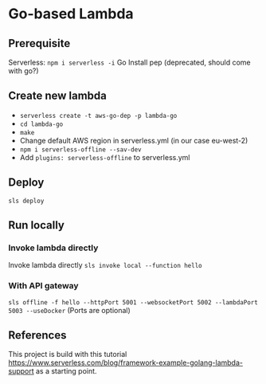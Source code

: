 # Go-based Lambda

## Prerequisite

Serverless: `npm i serverless -i`
Go
Install pep (deprecated, should come with go?)

## Create new lambda

- `serverless create -t aws-go-dep -p lambda-go`
- `cd lambda-go`
- `make`
- Change default AWS region in serverless.yml (in our case eu-west-2)
- `npm i serverless-offline --sav-dev`
- Add `plugins: serverless-offline` to serverless.yml

## Deploy

`sls deploy`

## Run locally

### Invoke lambda directly

Invoke lambda directly
`sls invoke local --function hello`

### With API gateway

`sls offline -f hello --httpPort 5001 --websocketPort 5002 --lambdaPort 5003 --useDocker`
(Ports are optional)

## References

This project is build with this tutorial https://www.serverless.com/blog/framework-example-golang-lambda-support as a starting point.

